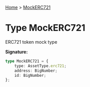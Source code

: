 [Home](../index.md) &gt; [MockERC721](./mockerc721.md)

# Type MockERC721

ERC721 token mock type

<b>Signature:</b>

```typescript
type MockERC721 = {
    type: AssetType.erc721;
    address: BigNumber;
    id: BigNumber;
};
```
